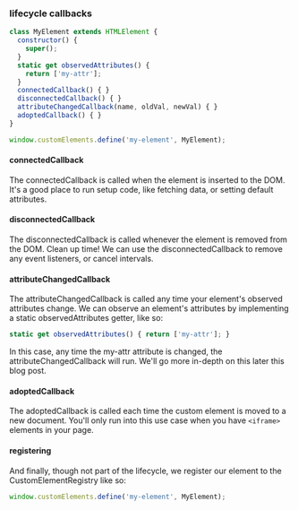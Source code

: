 ### lifecycle callbacks
```js   
class MyElement extends HTMLElement {
  constructor() {
    super(); 
  }
  static get observedAttributes() {
    return ['my-attr'];
  }
  connectedCallback() { }
  disconnectedCallback() { }
  attributeChangedCallback(name, oldVal, newVal) { }
  adoptedCallback() { }
}

window.customElements.define('my-element', MyElement);
```

#### connectedCallback
The connectedCallback is called when the element is inserted to the DOM. It's a good place to run setup code, like fetching data, or setting default attributes.

#### disconnectedCallback
The disconnectedCallback is called whenever the element is removed from the DOM. Clean up time! We can use the disconnectedCallback to remove any event listeners, or cancel intervals.

#### attributeChangedCallback
The attributeChangedCallback is called any time your element's observed attributes change. We can observe an element's attributes by implementing a static observedAttributes getter, like so:

```js   
static get observedAttributes() { return ['my-attr']; }
```

In this case, any time the my-attr attribute is changed, the attributeChangedCallback will run. We'll go more in-depth on this later this blog post.

#### adoptedCallback
The adoptedCallback is called each time the custom element is moved to a new document. You'll only run into this use case when you have ``<iframe>`` elements in your page.

#### registering 
And finally, though not part of the lifecycle, we register our element to the CustomElementRegistry like so:

```js   
window.customElements.define('my-element', MyElement);
```

